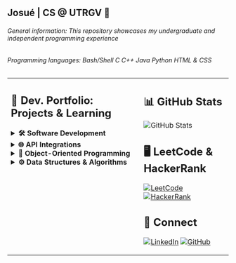 ## Josué | CS @ UTRGV 🤠 

###### General information: This repository showcases my undergraduate and independent programming experience
###### Programming languages: Bash/Shell C C++ Java Python HTML & CSS

<table>
  <tr>
    <td valign="top" width="60%">
    
## 📕 Dev. Portfolio: Projects & Learning

<details>
<summary><b>🛠️ Software Development</b></summary>  
  
[**Grocery Store (C)**](https://github.com/jlndvr/groceryStore)  
[**Race Simulator (C)**](https://github.com/jlndvr/carRace)  
[**Mini Calendar (C)**](https://github.com/jlndvr/miniCalendar)  
[**String Copier (C)**](https://github.com/jlndvr/stringCopier)  
[**Month/Date/Year (C)**](https://github.com/jlndvr/monthDateYear)  
[**Anagram Finder (C)**](https://github.com/jlndvr/anagrams)  
[**Library Management System (C++)**](https://github.com/jlndvr/libraryManagementSystem)  
[**Network Packet Processing (C++)**](https://github.com/jlndvr/networkPacketProcessing)  
[**Memory Managed Restaurant Reservations (C++)**](https://github.com/jlndvr/memory-ManagedRestaurantReservations)  
[**Designing a Departmental Dashboard (C++)**](https://github.com/jlndvr/departmentalDashboard)  
[**Custom Robotics Toolkit (C++)**](https://github.com/jlndvr/customRoboticsToolkit)  
[**Tic Tac Toe (C++)**](https://github.com/jlndvr/tic-tac-toe)  
[**Rock Paper Scissors Lizard Spock (C++)**](https://github.com/jlndvr/rockPaperScissorsLizardSpock)  
[**Dog Years (C++)**](https://github.com/jlndvr/dogYears)  
[**Fizz Buzz**](https://github.com/jlndvr/fizzBuzz)  
[**Quadratic Formula (C++)**](https://github.com/jlndvr/quadraticFormula)  
[**Piggy Bank (C++)**](https://github.com/jlndvr/piggyBank)  
[**Magic 8-Ball (C++)**](https://github.com/jlndvr/magic8-Ball)  
[**The Harry Potter Sorting Hat (C++)**](https://github.com/jlndvr/harryPotterSortingHatQuiz)  
[**Text Adventure (C++)**](https://github.com/jlndvr/textAdventure)  
[**Planting a Tree (Java)**](https://github.com/jlndvr/plantingATree)  
[**Java Variables: Mad Libs (Java)**](https://github.com/jlndvr/Java-Variables-MadLibs)  
[**Math Magic (Java)**](https://github.com/jlndvr/mathMagic)  
[**A Basic Calculator (Java)**](https://github.com/jlndvr/aBasicCalculator)  
[**Build a Droid (Java)**](https://github.com/jlndvr/buildADroid)  
[**Car Loan Payment Calculator (Java)**](https://github.com/jlndvr/CarLoanPaymentCalculator)  
[**Continents and Cities (Java)**](https://github.com/jlndvr/ContinentsandCities)  
[**The Prime Directive (Java)**](https://github.com/jlndvr/thePrimeDirective)  
[**DNA Sequencing (Java)**](https://github.com/jlndvr/DNAsequencing)  

</details>

<details>
<summary><b>🌐 API Integrations</b></summary> 

  [Boots Boutique (Java)](https://github.com/jlndvr/bootBoutiqueAPI)  
  [Travel Adventures (Java)](https://github.com/jlndvr/travelAdventuresAPI)  
  
</details>

<details>
<summary><b>🧩 Object-Oriented Programming</b></summary>
  
[![OOP](https://img.shields.io/badge/Java_OOP--007396?style=flat-square&logo=java&logoColor=white)](https://github.com/jlndvr/JAVAOOP)  
[![OOP](https://img.shields.io/badge/OOP--00599C?style=flat-square&logo=c%2B%2B&logoColor=white)](https://github.com/jlndvr/CPPOOP)
  
</details>

<details>
<summary><b>⚙️ Data Structures & Algorithms</b></summary>  

[2D Arrays: Image Manipulation (Java)](https://github.com/jlndvr/2dArraysImageManipulationProject)  
[Desert Island Playlist (Java)](https://github.com/jlndvr/desertIslandPlaylist)  
[Whale Talk (C++)](https://github.com/jlndvr/whaleTalk)  
[Autocompleter (C++)](https://github.com/jlndvr/autocompleter)

</details>
    </td>
    <td valign="top" width="40%">
    
## 📊 GitHub Stats
![GitHub Stats](https://github-readme-stats.vercel.app/api?username=jlndvr&show_icons=true&theme=radical&hide_title=true)

## 🖥️ LeetCode & HackerRank
[![LeetCode](https://img.shields.io/badge/LeetCode--FFA116?style=for-the-badge&logo=leetcode)](https://leetcode.com/jlndvr/)
[![HackerRank](https://img.shields.io/badge/HackerRank--2EC866?style=for-the-badge&logo=hackerrank)](https://www.hackerrank.com/profile/jlndvr)

## 🤝 Connect
[![LinkedIn](https://img.shields.io/badge/LinkedIn--0A66C2?style=for-the-badge&logo=linkedin)](https://linkedin.com/in/jlndvr)
[![GitHub](https://img.shields.io/badge/GitHub--181717?style=for-the-badge&logo=github)](https://github.com/jlndvr)
